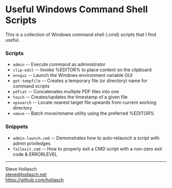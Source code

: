Useful Windows Command Shell Scripts
====================================================================================================

This is a collection of Windows command shell (.cmd) scripts that I find useful.

### Scripts
- `admin`        -- Execute command as administrator
- `clip-edit`    -- Invoke %EDITOR% to place content on the clipboard
- `envgui`       -- Launch the Windows environment variable GUI
- `get-tempfile` -- Creates a temporary file (or directory) name for command scripts
- `pdfcat`       -- Concatenates multiple PDF files into one
- `touch`        -- Creates/updates the timestamp of a given file
- `upsearch`     -- Locate nearest target file upwards from current working directory
- `vmove`        -- Batch move/rename utility using the preferred %EDITOR%

### Snippets
- `admin-launch.cmd` -- Demonstrates how to auto-relaunch a script with admin priviledges
- `failexit.cmd` -- How to properly exit a CMD script with a non-zero exit code & ERRORLEVEL


----
Steve Hollasch<br>
steve@hollasch.net<br>
https://github.com/hollasch
